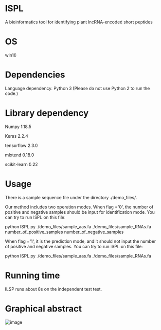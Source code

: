 # ISPL

A bioinformatics tool for identifying plant lncRNA-encoded short peptides

# OS
win10

# Dependencies
Language dependency: Python 3 (Please do not use Python 2 to run the code.)

# Library dependency

Numpy 1.18.5

Keras 2.2.4

tensorflow 2.3.0

mlxtend 0.18.0

scikit-learn 0.22

# Usage
There is a sample sequence file under the directory ./demo_files/.

Our method includes two operation modes. When flag ='0', the number of positive and negative samples should be input for identification mode. You can try to run ISPL on this file:

python ISPL.py ./demo_files/sample_aas.fa ./demo_files/sample_RNAs.fa number_of_positive_samples number_of_negative_samples


When flag ='1', it is the prediction mode, and it should not input the number of positive and negative samples. You can try to run ISPL on this file:

python ISPL.py ./demo_files/sample_aas.fa ./demo_files/sample_RNAs.fa


# Running time

ILSP runs about 8s on the independent test test.

# Graphical abstract

![image](https://github.com/zzssyy/bioinformatics/blob/master/Graphical-abstract.png)
